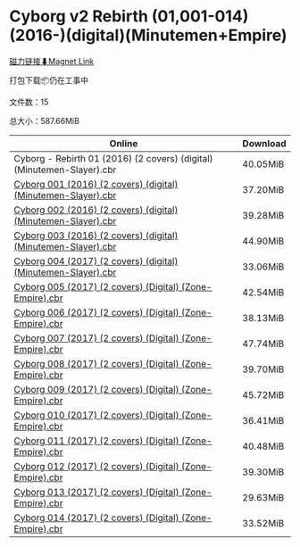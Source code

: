# Cyborg v2 Rebirth (01,001-014)(2016-)(digital)(Minutemen+Empire)

[磁力链接⬇Magnet Link](magnet:?xt=urn:btih:6cc51d92732c08c48a4051b6e1b98b30b48b8600&dn=Cyborg%20v2%20Rebirth%20%2801%2C001-014%29%282016-%29%28digital%29%28Minutemen%2BEmpire%29)

打包下载📦仍在工事中

文件数：15

总大小：587.66MiB

Online | Download
--- | ---
Cyborg - Rebirth 01 (2016) (2 covers) (digital) (Minutemen-Slayer).cbr | 40.05MiB
[Cyborg 001 (2016) (2 covers) (digital) (Minutemen-Slayer).cbr](https://github.com/alicewish/markdown/blob/master/comic/Cyborg-001-2016-2-covers-digital-Minutemen-Slayer-cbr.md) | 37.20MiB
[Cyborg 002 (2016) (2 covers) (digital) (Minutemen-Slayer).cbr](https://github.com/alicewish/markdown/blob/master/comic/Cyborg-002-2016-2-covers-digital-Minutemen-Slayer-cbr.md) | 39.28MiB
[Cyborg 003 (2016) (2 covers) (digital) (Minutemen-Slayer).cbr](https://github.com/alicewish/markdown/blob/master/comic/Cyborg-003-2016-2-covers-digital-Minutemen-Slayer-cbr.md) | 44.90MiB
[Cyborg 004 (2017) (2 covers) (digital) (Minutemen-Slayer).cbr](https://github.com/alicewish/markdown/blob/master/comic/Cyborg-004-2017-2-covers-digital-Minutemen-Slayer-cbr.md) | 33.06MiB
[Cyborg 005 (2017) (2 covers) (Digital) (Zone-Empire).cbr](https://github.com/alicewish/markdown/blob/master/comic/Cyborg-005-2017-2-covers-Digital-Zone-Empire-cbr.md) | 42.54MiB
[Cyborg 006 (2017) (2 covers) (Digital) (Zone-Empire).cbr](https://github.com/alicewish/markdown/blob/master/comic/Cyborg-006-2017-2-covers-Digital-Zone-Empire-cbr.md) | 38.13MiB
[Cyborg 007 (2017) (2 covers) (Digital) (Zone-Empire).cbr](https://github.com/alicewish/markdown/blob/master/comic/Cyborg-007-2017-2-covers-Digital-Zone-Empire-cbr.md) | 47.74MiB
[Cyborg 008 (2017) (2 covers) (Digital) (Zone-Empire).cbr](https://github.com/alicewish/markdown/blob/master/comic/Cyborg-008-2017-2-covers-Digital-Zone-Empire-cbr.md) | 39.70MiB
[Cyborg 009 (2017) (2 covers) (Digital) (Zone-Empire).cbr](https://github.com/alicewish/markdown/blob/master/comic/Cyborg-009-2017-2-covers-Digital-Zone-Empire-cbr.md) | 45.72MiB
[Cyborg 010 (2017) (2 covers) (Digital) (Zone-Empire).cbr](https://github.com/alicewish/markdown/blob/master/comic/Cyborg-010-2017-2-covers-Digital-Zone-Empire-cbr.md) | 36.41MiB
[Cyborg 011 (2017) (2 covers) (Digital) (Zone-Empire).cbr](https://github.com/alicewish/markdown/blob/master/comic/Cyborg-011-2017-2-covers-Digital-Zone-Empire-cbr.md) | 40.48MiB
[Cyborg 012 (2017) (2 covers) (Digital) (Zone-Empire).cbr](https://github.com/alicewish/markdown/blob/master/comic/Cyborg-012-2017-2-covers-Digital-Zone-Empire-cbr.md) | 39.30MiB
[Cyborg 013 (2017) (2 covers) (Digital) (Zone-Empire).cbr](https://github.com/alicewish/markdown/blob/master/comic/Cyborg-013-2017-2-covers-Digital-Zone-Empire-cbr.md) | 29.63MiB
[Cyborg 014 (2017) (2 covers) (Digital) (Zone-Empire).cbr](https://github.com/alicewish/markdown/blob/master/comic/Cyborg-014-2017-2-covers-Digital-Zone-Empire-cbr.md) | 33.52MiB